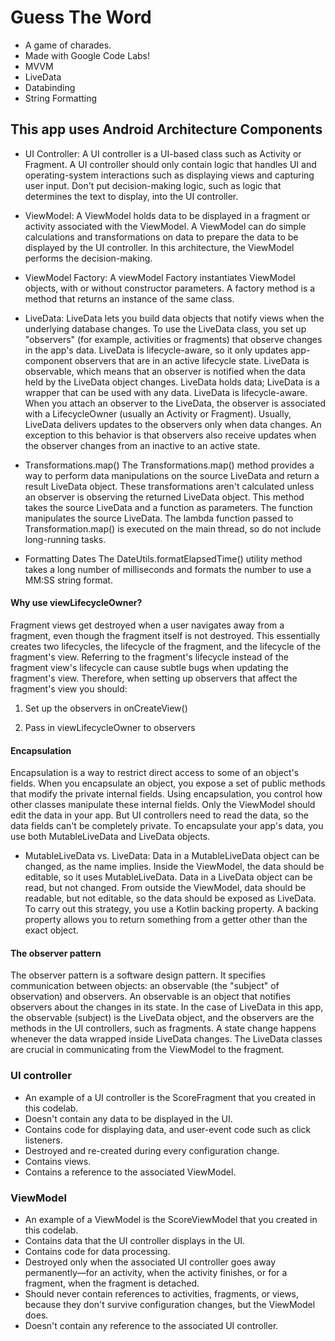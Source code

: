 # Guess The Word
- A game of charades.
- Made with Google Code Labs!
- MVVM
- LiveData
- Databinding
- String Formatting

## This app uses Android Architecture Components
 - UI Controller: 
 A UI controller is a UI-based class such as Activity or Fragment. A UI controller should only contain logic that handles UI and operating-system interactions such as displaying views and capturing user input. Don't put decision-making logic, such as logic that determines the text to display, into the UI controller.

 - ViewModel:
 A ViewModel holds data to be displayed in a fragment or activity associated with the ViewModel. A ViewModel can do simple calculations and transformations on data to prepare the data to be displayed by the UI controller. In this architecture, the ViewModel performs the decision-making.

 - ViewModel Factory:
 A viewModel Factory instantiates ViewModel objects, with or without constructor parameters. A factory method is a method that returns an instance of the same class.

 - LiveData:
 LiveData lets you build data objects that notify views when the underlying database changes. To use the LiveData class, you set up "observers" (for example, activities or fragments) that observe changes in the app's data. LiveData is lifecycle-aware, so it only updates app-component observers that are in an active lifecycle state. LiveData is observable, which means that an observer is notified when the data held by the LiveData object changes. LiveData holds data; LiveData is a wrapper that can be used with any data. LiveData is lifecycle-aware. When you attach an observer to the LiveData, the observer is associated with a LifecycleOwner (usually an Activity or Fragment). Usually, LiveData delivers updates to the observers only when data changes. An exception to this behavior is that observers also receive updates when the 
 observer changes from an inactive to an active state.

 - Transformations.map()
 The Transformations.map() method provides a way to perform data manipulations on the source LiveData and return a result LiveData object. These transformations aren't calculated unless an observer is observing the returned LiveData object. This method takes the source LiveData and a function as parameters. The function manipulates the source LiveData. The lambda function passed to Transformation.map() is executed on the main thread, so do not include long-running tasks.

 - Formatting Dates
 The DateUtils.formatElapsedTime() utility method takes a long number of milliseconds and formats the number to use a MM:SS string format.


 #### Why use viewLifecycleOwner?
Fragment views get destroyed when a user navigates away from a fragment, even though the fragment itself is not destroyed. This essentially creates two lifecycles, the lifecycle of the fragment, and the lifecycle of the fragment's view. Referring to the fragment's lifecycle instead of the fragment view's lifecycle can cause subtle bugs when updating the fragment's view. Therefore, when setting up observers that affect the fragment's view you should:

1. Set up the observers in onCreateView()

2. Pass in viewLifecycleOwner to observers

#### Encapsulation
Encapsulation is a way to restrict direct access to some of an object's fields. When you encapsulate an object, you expose a set of public methods that modify the private internal fields. Using encapsulation, you control how other classes manipulate these internal fields. Only the ViewModel should edit the data in your app. But UI controllers need to read the data, so the data fields can't be completely private. To encapsulate your app's data, you use both MutableLiveData and LiveData objects.

- MutableLiveData vs. LiveData:
Data in a MutableLiveData object can be changed, as the name implies. Inside the ViewModel, the data should be editable, so it uses MutableLiveData.
Data in a LiveData object can be read, but not changed. From outside the ViewModel, data should be readable, but not editable, so the data should be exposed as LiveData. To carry out this strategy, you use a Kotlin backing property. A backing property allows you to return something from a getter other than the exact object.

#### The observer pattern
The observer pattern is a software design pattern. It specifies communication between objects: an observable (the "subject" of observation) and observers. An observable is an object that notifies observers about the changes in its state. In the case of LiveData in this app, the observable (subject) is the LiveData object, and the observers are the methods in the UI controllers, such as fragments. A state change happens whenever the data wrapped inside LiveData changes. The LiveData classes are crucial in communicating from the ViewModel to the fragment.

### UI controller
- An example of a UI controller is the ScoreFragment that you created in this codelab.
- Doesn't contain any data to be displayed in the UI.
- Contains code for displaying data, and user-event code such as click listeners.
- Destroyed and re-created during every configuration change.
- Contains views.
- Contains a reference to the associated ViewModel.

### ViewModel
- An example of a ViewModel is the ScoreViewModel that you created in this codelab.
- Contains data that the UI controller displays in the UI.
- Contains code for data processing.
- Destroyed only when the associated UI controller goes away permanently—for an activity, when the activity finishes, or for a fragment, when the fragment is detached.
- Should never contain references to activities, fragments, or views, because they don't survive configuration changes, but the ViewModel does.
- Doesn't contain any reference to the associated UI controller.

